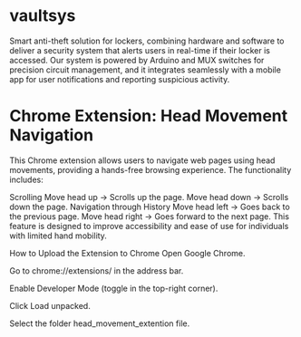 # vaultsys
Smart anti-theft solution for lockers, combining hardware and software to deliver a security system that alerts users in real-time if their locker is accessed. Our system is powered by Arduino and MUX switches for precision circuit management, and it integrates seamlessly with a mobile app for user notifications and reporting suspicious activity.

# Chrome Extension: Head Movement Navigation
This Chrome extension allows users to navigate web pages using head movements, providing a hands-free browsing experience. The functionality includes:

Scrolling
Move head up → Scrolls up the page.
Move head down → Scrolls down the page.
Navigation through History
Move head left → Goes back to the previous page.
Move head right → Goes forward to the next page.
This feature is designed to improve accessibility and ease of use for individuals with limited hand mobility.

How to Upload the Extension to Chrome
Open Google Chrome.

Go to chrome://extensions/ in the address bar.

Enable Developer Mode (toggle in the top-right corner).

Click Load unpacked.

Select the folder head_movement_extention file.